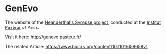 # GenEvo

The website of the [Neanderthal's Synapse project](https://research.pasteur.fr/fr/project/neanderthals-synapse), conducted at the [Institut Pasteur](https://www.pasteur.fr/en) of Paris.

Visit it here: http://genevo.pasteur.fr/

The related Article: https://www.biorxiv.org/content/10.1101/658658v1


